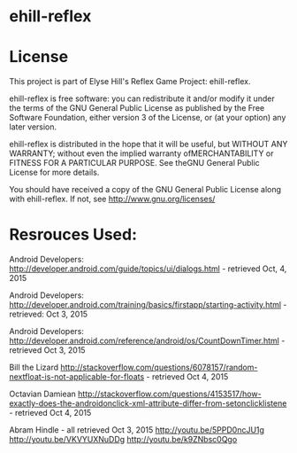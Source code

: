 # ehill-reflex

# License
This project is part of Elyse Hill's Reflex Game Project: ehill-reflex.

ehill-reflex is free software: you can redistribute it and/or modify it under the terms of the GNU General Public License as published by the Free Software Foundation, either version 3 of the License, or (at your option) any later version.

ehill-reflex is distributed in the hope that it will be useful, but WITHOUT ANY WARRANTY; without even the implied warranty ofMERCHANTABILITY or FITNESS FOR A PARTICULAR PURPOSE.  See theGNU General Public License for more details.

You should have received a copy of the GNU General Public License along with ehill-reflex.  If not, see <http://www.gnu.org/licenses/>


# Resrouces Used:
    
Android Developers: 
http://developer.android.com/guide/topics/ui/dialogs.html - retrieved Oct, 4, 2015
    
Android Developers:
http://developer.android.com/training/basics/firstapp/starting-activity.html - retrieved: Oct 3, 2015

Android Developers:
http://developer.android.com/reference/android/os/CountDownTimer.html - retrieved Oct 3, 2015

Bill the Lizard 
http://stackoverflow.com/questions/6078157/random-nextfloat-is-not-applicable-for-floats - retrieved Oct 4, 2015

Octavian Damiean
http://stackoverflow.com/questions/4153517/how-exactly-does-the-androidonclick-xml-attribute-differ-from-setonclicklistene - retrieved Oct 4, 2015

Abram Hindle - all retrieved Oct 3, 2015
http://youtu.be/5PPD0ncJU1g
http://youtu.be/VKVYUXNuDDg
http://youtu.be/k9ZNbsc0Qgo
